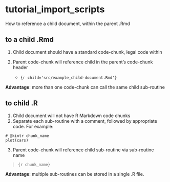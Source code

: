 
<!-- README.md is generated from README.Rmd. Please edit that file -->

# tutorial\_import\_scripts

<!-- badges: start -->

<!-- badges: end -->

How to reference a child document, within the parent .Rmd

## to a child .Rmd

1.  Child document should have a standard code-chunk, legal code within

2.  Parent code-chunk will reference child in the parent’s code-chunk
    header
    
      - `{r child='src/example_child-document.Rmd'}`

**Advantage**: more than one code-chunk can call the same child
sub-routine

## to child .R

1.  Child document will not have R Markdown code chunks
2.  Separate each sub-routine with a comment, followed by appropriate
    code. For example:

<!-- end list -->

    # @kintr chunk_name
    plot(cars)

3.  Parent code-chunk will reference child sub-routine via sub-routine
    name

> `{r chunk_name}`

**Advantage**: multiple sub-routines can be stored in a single .R file.
